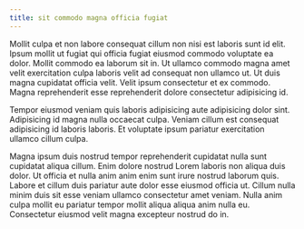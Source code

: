 ```yaml
---
title: sit commodo magna officia fugiat
---
```


Mollit culpa et non labore consequat cillum non nisi est laboris sunt id elit. Ipsum mollit ut fugiat qui officia fugiat eiusmod commodo voluptate ea dolor. Mollit commodo ea laborum sit in. Ut ullamco commodo magna amet velit exercitation culpa laboris velit ad consequat non ullamco ut. Ut duis magna cupidatat officia velit. Velit ipsum consectetur et ex commodo. Magna reprehenderit esse reprehenderit dolore consectetur adipisicing id.

Tempor eiusmod veniam quis laboris adipisicing aute adipisicing dolor sint. Adipisicing id magna nulla occaecat culpa. Veniam cillum est consequat adipisicing id laboris laboris. Et voluptate ipsum pariatur exercitation ullamco cillum culpa.

Magna ipsum duis nostrud tempor reprehenderit cupidatat nulla sunt cupidatat aliqua cillum. Enim dolore nostrud Lorem laboris non aliqua duis dolor. Ut officia et nulla anim anim enim sunt irure nostrud laborum quis. Labore et cillum duis pariatur aute dolor esse eiusmod officia ut. Cillum nulla minim duis sit esse veniam ullamco consectetur amet veniam. Nulla anim culpa mollit eu pariatur tempor mollit aliqua aliqua anim nulla eu. Consectetur eiusmod velit magna excepteur nostrud do in.